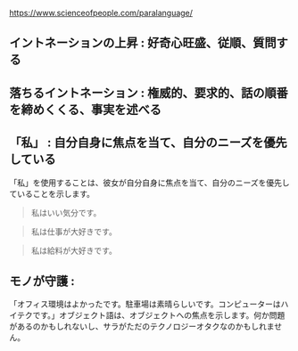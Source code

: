 


https://www.scienceofpeople.com/paralanguage/




## イントネーションの上昇 : 好奇心旺盛、従順、質問する





## 落ちるイントネーション : 権威的、要求的、話の順番を締めくくる、事実を述べる





## 「私」 : 自分自身に焦点を当て、自分のニーズを優先している

「私」を使用することは、彼女が自分自身に焦点を当て、自分のニーズを優先していることを示します。

> 私はいい気分です。

> 私は仕事が大好きです。

> 私は給料が大好きです。


## モノが守護 : 

「オフィス環境はよかったです。駐車場は素晴らしいです。コンピューターはハイテクです。」オブジェクト語は、オブジェクトへの焦点を示します。何か問題があるのか​​もしれないし、サラがただのテクノロジーオタクなのかもしれません。





